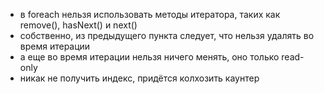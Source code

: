 * в foreach нельзя использовать методы итератора, таких как remove(), hasNext() и next()
* собственно, из предыдущего пункта следует, что нельзя удалять во время итерации
* а еще во время итерации нельзя ничего менять, оно только read-only
* никак не получить индекс, придётся колхозить каунтер